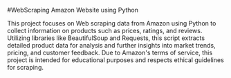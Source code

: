 #WebScraping Amazon Website using Python 

This project focuses on Web scraping data from Amazon using Python to collect information on products such as prices, ratings, and reviews. Utilizing libraries like BeautifulSoup and Requests, this script extracts detailed product data for analysis and further insights into market trends, pricing, and customer feedback. Due to Amazon's terms of service, this project is intended for educational purposes and respects ethical guidelines for scraping.

